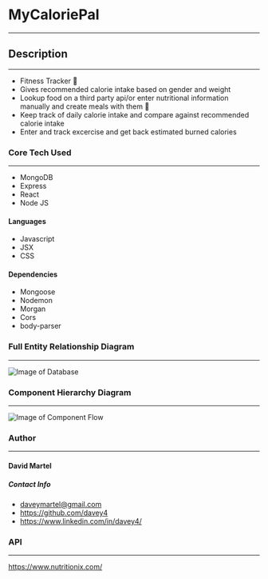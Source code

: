 # MyCaloriePal

---

## Description

---

- Fitness Tracker :muscle:
- Gives recommended calorie intake based on gender and weight
- Lookup food on a third party api/or enter nutritional information manually and create meals with them :pizza:
- Keep track of daily calorie intake and compare against recommended calorie intake
- Enter and track excercise and get back estimated burned calories

### Core Tech Used

---

- MongoDB
- Express
- React
- Node JS

#### Languages

- Javascript
- JSX
- CSS

#### Dependencies

- Mongoose
- Nodemon
- Morgan
- Cors
- body-parser

### Full Entity Relationship Diagram

---

![Image of Database](https://lucid.app/publicSegments/view/f5eab582-21d1-4e43-9f7f-f3f3a232455c/image.png)

### Component Hierarchy Diagram

---

![Image of Component Flow](https://lucid.app/publicSegments/view/cc0250a4-82ac-4977-9553-919c1ee8a648/image.png)

### Author

---

#### David Martel

##### Contact Info

- daveymartel@gmail.com
- https://github.com/davey4
- https://www.linkedin.com/in/davey4/

### API

---

https://www.nutritionix.com/
